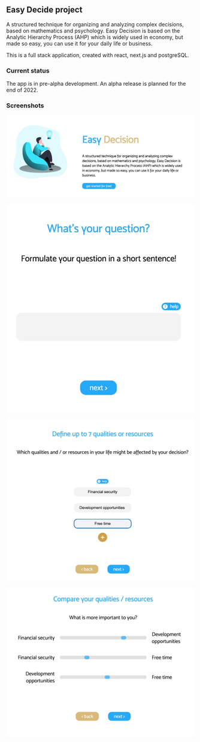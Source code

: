 ## Easy Decide project

A structured technique for organizing and analyzing complex decisions, based on mathematics and psychology. Easy Decision is based on the Analytic Hierarchy Process (AHP) which is widely used in economy, but made so easy, you can use it for your daily life or business.

This is a full stack application, created with react, next.js and postgreSQL.

### Current status

The app is in pre-alpha development. An alpha release is planned for the end of 2022.

### Screenshots

![](public/assets/screenshots/landingpage-snip.jpg)

![](public/assets/screenshots/user-input-snip.jpg)

![](public/assets/screenshots/user-input-2-snip.jpg)

![](public/assets/screenshots/user-input-3-snip.jpg)
